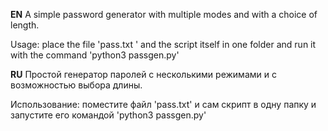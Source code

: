 __EN__
A simple password generator with multiple modes and with a choice of length.

Usage: place the file 'pass.txt ' and the script itself in one folder and run it with the command 'python3 passgen.py'

__RU__
Простой генератор паролей с несколькими режимами и с возможностью выбора длины.

Использование: поместите файл 'pass.txt' и сам скрипт в одну папку и запустите его командой 'python3 passgen.py'
